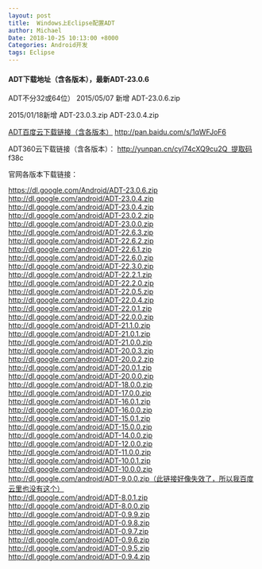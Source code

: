 ```yaml
---
layout: post
title:  Windows上Eclipse配置ADT
author: Michael
Date: 2018-10-25 10:13:00 +8000
Categories: Android开发
tags: Eclipse
---
```


#### ADT下载地址（含各版本），最新ADT-23.0.6

ADT不分32或64位）
2015/05/07 新增
ADT-23.0.6.zip

2015/01/18新增
ADT-23.0.3.zip
ADT-23.0.4.zip


[ADT百度云下载链接（含各版本）](http://pan.baidu.com/s/1qWFJoF6)
http://pan.baidu.com/s/1qWFJoF6

ADT360云下载链接（含各版本）：
http://yunpan.cn/cyI74cXQ9cu2Q  提取码 f38c


官网各版本下载链接：

https://dl.google.com/Android/ADT-23.0.6.zip<br />
http://dl.google.com/android/ADT-23.0.4.zip<br />
http://dl.google.com/android/ADT-23.0.4.zip<br />
http://dl.google.com/android/ADT-23.0.2.zip<br />
http://dl.google.com/android/ADT-23.0.0.zip<br />
http://dl.google.com/android/ADT-22.6.3.zip<br />
http://dl.google.com/android/ADT-22.6.2.zip<br />
http://dl.google.com/android/ADT-22.6.1.zip<br />
http://dl.google.com/android/ADT-22.6.0.zip<br />
http://dl.google.com/android/ADT-22.3.0.zip<br />
http://dl.google.com/android/ADT-22.2.1.zip<br />
http://dl.google.com/android/ADT-22.2.0.zip<br />
http://dl.google.com/android/ADT-22.0.5.zip<br />
http://dl.google.com/android/ADT-22.0.4.zip<br />
http://dl.google.com/android/ADT-22.0.1.zip<br />
http://dl.google.com/android/ADT-22.0.0.zip<br />
http://dl.google.com/android/ADT-21.1.0.zip<br />
http://dl.google.com/android/ADT-21.0.1.zip<br />
http://dl.google.com/android/ADT-21.0.0.zip<br />
http://dl.google.com/android/ADT-20.0.3.zip<br />
http://dl.google.com/android/ADT-20.0.2.zip<br />
http://dl.google.com/android/ADT-20.0.1.zip<br />
http://dl.google.com/android/ADT-20.0.0.zip<br />
http://dl.google.com/android/ADT-18.0.0.zip<br />
http://dl.google.com/android/ADT-17.0.0.zip<br />
http://dl.google.com/android/ADT-16.0.1.zip<br />
http://dl.google.com/android/ADT-16.0.0.zip<br />
http://dl.google.com/android/ADT-15.0.1.zip<br />
http://dl.google.com/android/ADT-15.0.0.zip<br />
http://dl.google.com/android/ADT-14.0.0.zip<br />
http://dl.google.com/android/ADT-12.0.0.zip<br />
http://dl.google.com/android/ADT-11.0.0.zip<br />
http://dl.google.com/android/ADT-10.0.1.zip<br />
http://dl.google.com/android/ADT-10.0.0.zip<br />
http://dl.google.com/android/ADT-9.0.0.zip（此链接好像失效了，所以我百度云里也没有这个）<br />
http://dl.google.com/android/ADT-8.0.1.zip<br />
http://dl.google.com/android/ADT-8.0.0.zip<br />
http://dl.google.com/android/ADT-0.9.9.zip<br />
http://dl.google.com/android/ADT-0.9.8.zip<br />
http://dl.google.com/android/ADT-0.9.7.zip<br />
http://dl.google.com/android/ADT-0.9.6.zip<br />
http://dl.google.com/android/ADT-0.9.5.zip<br />
http://dl.google.com/android/ADT-0.9.4.zip<br />